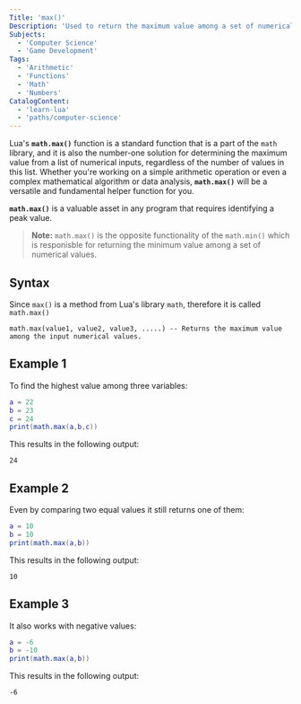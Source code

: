 ```yaml
---
Title: 'max()'
Description: 'Used to return the maximum value among a set of numerical input values.'
Subjects:
  - 'Computer Science'
  - 'Game Development'
Tags:
  - 'Arithmetic'
  - 'Functions'
  - 'Math'
  - 'Numbers'
CatalogContent:
  - 'learn-lua'
  - 'paths/computer-science'
---
```


Lua's **`math.max()`** function is a standard function that is a part of the `math` library, and it is also the number-one solution for determining the maximum value from a list of numerical inputs, regardless of the number of values in this list. Whether you're working on a simple arithmetic operation or even a complex mathematical algorithm or data analysis, **`math.max()`** will be a versatile and fundamental helper function for you.

**`math.max()`** is a valuable asset in any program that requires identifying a peak value.

> **Note:** `math.max()` is the opposite functionality of the `math.min()` which is responisble for returning the minimum value among a set of numerical values.

## Syntax

Since `max()` is a method from Lua's library `math`, therefore it is called `math.max()`

```pseudo
math.max(value1, value2, value3, .....) -- Returns the maximum value among the input numerical values.
```

## Example 1

To find the highest value among three variables:

```lua
a = 22
b = 23
c = 24
print(math.max(a,b,c))
```

This results in the following output:

```shell
24
```

## Example 2

Even by comparing two equal values it still returns one of them:

```lua
a = 10
b = 10
print(math.max(a,b))
```

This results in the following output:

```shell
10
```

## Example 3

It also works with negative values:

```lua
a = -6
b = -10
print(math.max(a,b))
```

This results in the following output:

```shell
-6
```

